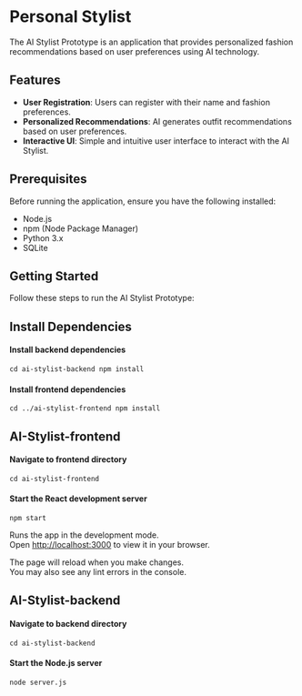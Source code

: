 # Personal Stylist

The AI Stylist Prototype is an application that provides personalized fashion recommendations based on user preferences using AI technology.

## Features

- **User Registration**: Users can register with their name and fashion preferences.
- **Personalized Recommendations**: AI generates outfit recommendations based on user preferences.
- **Interactive UI**: Simple and intuitive user interface to interact with the AI Stylist.

## Prerequisites

Before running the application, ensure you have the following installed:

- Node.js
- npm (Node Package Manager)
- Python 3.x
- SQLite

## Getting Started

Follow these steps to run the AI Stylist Prototype:

## Install Dependencies

#### Install backend dependencies
`cd ai-stylist-backend
npm install`

#### Install frontend dependencies
`cd ../ai-stylist-frontend
npm install`

## AI-Stylist-frontend

#### Navigate to frontend directory
`cd ai-stylist-frontend`

#### Start the React development server
`npm start`

Runs the app in the development mode.\
Open [http://localhost:3000](http://localhost:3000) to view it in your browser.

The page will reload when you make changes.\
You may also see any lint errors in the console.


## AI-Stylist-backend

#### Navigate to backend directory
`cd ai-stylist-backend`

#### Start the Node.js server
`node server.js`
